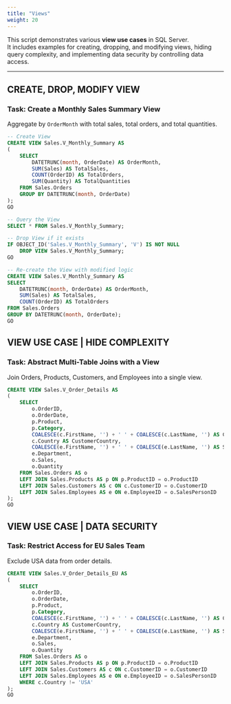 ```yaml
---
title: "Views"
weight: 20
---
```

This script demonstrates various **view use cases** in SQL Server.  
It includes examples for creating, dropping, and modifying views, hiding query complexity, and implementing data security by controlling data access.

---


## CREATE, DROP, MODIFY VIEW

### Task: Create a Monthly Sales Summary View
Aggregate by `OrderMonth` with total sales, total orders, and total quantities.

```sql
-- Create View
CREATE VIEW Sales.V_Monthly_Summary AS
(
    SELECT 
        DATETRUNC(month, OrderDate) AS OrderMonth,
        SUM(Sales) AS TotalSales,
        COUNT(OrderID) AS TotalOrders,
        SUM(Quantity) AS TotalQuantities
    FROM Sales.Orders
    GROUP BY DATETRUNC(month, OrderDate)
);
GO

-- Query the View
SELECT * FROM Sales.V_Monthly_Summary;

-- Drop View if it exists
IF OBJECT_ID('Sales.V_Monthly_Summary', 'V') IS NOT NULL
    DROP VIEW Sales.V_Monthly_Summary;
GO

-- Re-create the View with modified logic
CREATE VIEW Sales.V_Monthly_Summary AS
SELECT 
    DATETRUNC(month, OrderDate) AS OrderMonth,
    SUM(Sales) AS TotalSales,
    COUNT(OrderID) AS TotalOrders
FROM Sales.Orders
GROUP BY DATETRUNC(month, OrderDate);
GO
```

## VIEW USE CASE | HIDE COMPLEXITY
### Task: Abstract Multi-Table Joins with a View

Join Orders, Products, Customers, and Employees into a single view.

```sql
CREATE VIEW Sales.V_Order_Details AS
(
    SELECT 
        o.OrderID,
        o.OrderDate,
        p.Product,
        p.Category,
        COALESCE(c.FirstName, '') + ' ' + COALESCE(c.LastName, '') AS CustomerName,
        c.Country AS CustomerCountry,
        COALESCE(e.FirstName, '') + ' ' + COALESCE(e.LastName, '') AS SalesName,
        e.Department,
        o.Sales,
        o.Quantity
    FROM Sales.Orders AS o
    LEFT JOIN Sales.Products AS p ON p.ProductID = o.ProductID
    LEFT JOIN Sales.Customers AS c ON c.CustomerID = o.CustomerID
    LEFT JOIN Sales.Employees AS e ON e.EmployeeID = o.SalesPersonID
);
GO
```

## VIEW USE CASE | DATA SECURITY
### Task: Restrict Access for EU Sales Team

Exclude USA data from order details.

```sql
CREATE VIEW Sales.V_Order_Details_EU AS
(
    SELECT 
        o.OrderID,
        o.OrderDate,
        p.Product,
        p.Category,
        COALESCE(c.FirstName, '') + ' ' + COALESCE(c.LastName, '') AS CustomerName,
        c.Country AS CustomerCountry,
        COALESCE(e.FirstName, '') + ' ' + COALESCE(e.LastName, '') AS SalesName,
        e.Department,
        o.Sales,
        o.Quantity
    FROM Sales.Orders AS o
    LEFT JOIN Sales.Products AS p ON p.ProductID = o.ProductID
    LEFT JOIN Sales.Customers AS c ON c.CustomerID = o.CustomerID
    LEFT JOIN Sales.Employees AS e ON e.EmployeeID = o.SalesPersonID
    WHERE c.Country != 'USA'
);
GO
```